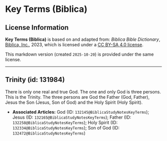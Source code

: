 # Key Terms (Biblica)

## License Information

**Key Terms (Biblica)** is based on and adapted from: _Biblica Bible Dictionary_, [Biblica, Inc.](https://www.biblica.com/), 2023, which is licensed under a [CC BY-SA 4.0 license](https://creativecommons.org/licenses/by-sa/4.0/legalcode.en).

This markdown version (created `2025-10-20`) is provided under the same license.



--------------------------------

## Trinity (id: 131984)

There is only one real and true God. The one and only God is three persons. This is the Trinity. The three persons are God the Father (God, Father), Jesus the Son (Jesus, Son of God) and the Holy Spirit (Holy Spirit).

* **Associated Articles:** God (ID: `132145@BiblicaStudyNotesKeyTerms`); Jesus (ID: `132165@BiblicaStudyNotesKeyTerms`); Father (ID: `132258@BiblicaStudyNotesKeyTerms`); Holy Spirit (ID: `132334@BiblicaStudyNotesKeyTerms`); Son of God (ID: `132472@BiblicaStudyNotesKeyTerms`)

